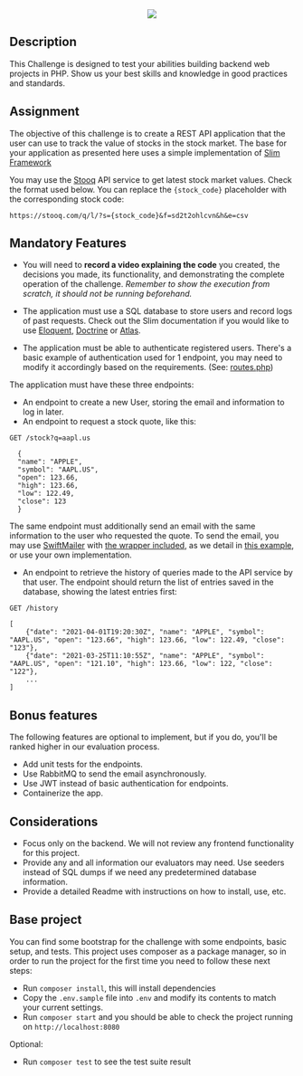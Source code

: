 <div align="center">
    <img src="https://media.licdn.com/dms/image/D4E0BAQETyObSEmZH-A/company-logo_200_200/0/1693956448491/jobsity_llc_logo?e=1723075200&v=beta&t=rGq4fY1cprFyIaSabim0_bgb-QLCbJUk6Es9dXuua1w"/>
</div>

## Description
This Challenge is designed to test your abilities building backend web projects in PHP. Show us your best skills and knowledge in good practices and standards.

## Assignment
The objective of this challenge is to create a REST API application that the user can use to track the value of stocks in the stock market. The base for your application as presented here uses a simple implementation of [Slim Framework](https://www.slimframework.com/docs/v3/)

You may use the [Stooq](https://stooq.com/q) API service to get latest stock market values. Check the format used below. You can replace the `{stock_code}` placeholder with the corresponding stock code:

`https://stooq.com/q/l/?s={stock_code}&f=sd2t2ohlcvn&h&e=csv`

## Mandatory Features
 - You will need to **record a video explaining the code** you created, the decisions you made, its functionality, and demonstrating the complete operation of the challenge. _Remember to show the execution from scratch, it should not be running beforehand._

- The application must use a SQL database to store users and record logs of past requests. Check out the Slim documentation if you would like to use [Eloquent](https://www.slimframework.com/docs/v3/cookbook/database-eloquent.html), [Doctrine](https://www.slimframework.com/docs/v3/cookbook/database-doctrine.html) or [Atlas](https://www.slimframework.com/docs/v3/cookbook/database-atlas.html).
- The application must be able to authenticate registered users. There's a basic example of authentication used for 1 endpoint, you may need to modify it accordingly based on the requirements. (See: [routes.php](https://git.jobsity.com/jobsity/php-challenge/-/blob/master/app/routes.php))

The application must have these three endpoints:

 - An endpoint to create a new User, storing the email and information to log in later.
 - An endpoint to request a stock quote, like this:

`GET /stock?q=aapl.us`

```
  {
  "name": "APPLE",
  "symbol": "AAPL.US",
  "open": 123.66,
  "high": 123.66,
  "low": 122.49,
  "close": 123
  }
```

The same endpoint must additionally send an email with the same information to the user who requested the quote. To send the email, you may use [SwiftMailer](https://swiftmailer.symfony.com/docs/introduction.html) with [the wrapper included](https://git.jobsity.com/jobsity/php-challenge/-/blob/master/app/services.php), as we detail in [this example](https://git.jobsity.com/jobsity/php-challenge/-/wikis/Usage-of-the-Mailer-service-(SwiftMailer)), or use your own implementation.
 - An endpoint to retrieve the history of queries made to the API service by that user. The endpoint should return the list of entries saved in the database, showing the latest entries first:

`GET /history`

```
[
    {"date": "2021-04-01T19:20:30Z", "name": "APPLE", "symbol": "AAPL.US", "open": "123.66", "high": 123.66, "low": 122.49, "close": "123"},
    {"date": "2021-03-25T11:10:55Z", "name": "APPLE", "symbol": "AAPL.US", "open": "121.10", "high": 123.66, "low": 122, "close": "122"},
    ...
]
```

## Bonus features
The following features are optional to implement, but if you do, you'll be ranked higher in our evaluation process.

 - Add unit tests for the endpoints.
 - Use RabbitMQ to send the email asynchronously.
 - Use JWT instead of basic authentication for endpoints.
 - Containerize the app.

## Considerations
 - Focus only on the backend. We will not review any frontend functionality for this project.
 - Provide any and all information our evaluators may need. Use seeders instead of SQL dumps if we need any predetermined database information.
 - Provide a detailed Readme with instructions on how to install, use, etc.

## Base project
You can find some bootstrap for the challenge with some endpoints, basic setup, and tests. This project uses composer as a package manager, so in order to run the project for the first time you need to follow these next steps:

- Run `composer install`, this will install dependencies
- Copy the `.env.sample` file into `.env` and modify its contents to match your current settings.
- Run `composer start` and you should be able to check the project running on `http://localhost:8080`

Optional:
- Run `composer test` to see the test suite result
